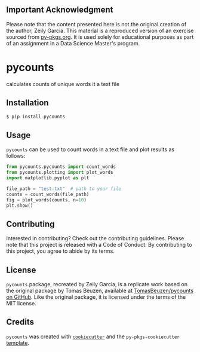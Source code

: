 ## Important Acknowledgment

Please note that the content presented here is not the original creation of the author, Zeily Garcia. This material is a reproduced version of an exercise sourced from [py-pkgs.org](https://py-pkgs.org/03-how-to-package-a-python). It is used solely for educational purposes as part of an assignment in a Data Science Master's program. 

# pycounts

calculates counts of unique words it a text file

## Installation

```bash
$ pip install pycounts
```

## Usage

`pycounts` can be used to count words in a text file and plot results
as follows:

```python
from pycounts.pycounts import count_words
from pycounts.plotting import plot_words
import matplotlib.pyplot as plt

file_path = "test.txt"  # path to your file
counts = count_words(file_path)
fig = plot_words(counts, n=10)
plt.show()
```

## Contributing

Interested in contributing? Check out the contributing guidelines. Please note that this project is released with a Code of Conduct. By contributing to this project, you agree to abide by its terms.

## License

`pycounts` package, recreated by Zeily Garcia, is a replicate work based on the original package by Tomas Beuzen, available at [TomasBeuzen/pycounts on GitHub](https://github.com/TomasBeuzen/pycounts). Like the original package, it is licensed under the terms
of the MIT license.

## Credits

`pycounts` was created with [`cookiecutter`](https://cookiecutter.readthedocs.io/en/latest/) and the `py-pkgs-cookiecutter` [template](https://github.com/py-pkgs/py-pkgs-cookiecutter).
